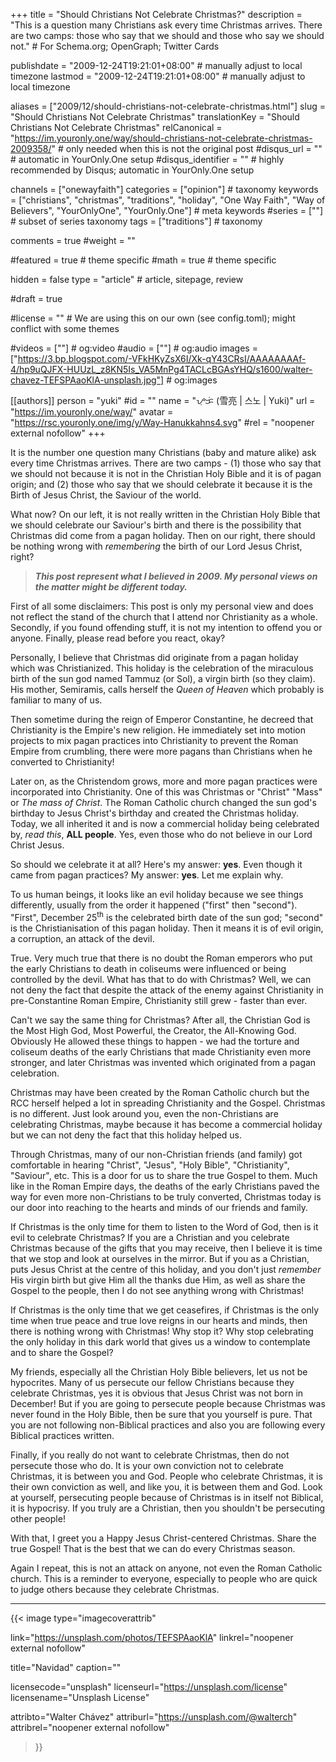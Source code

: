 +++
title = "Should Christians Not Celebrate Christmas?"
description = "This is a question many Christians ask every time Christmas arrives. There are two camps: those who say that we should and those who say we should not."	# For Schema.org; OpenGraph; Twitter Cards

publishdate = "2009-12-24T19:21:01+08:00"                 # manually adjust to local timezone
lastmod = "2009-12-24T19:21:01+08:00"                 # manually adjust to local timezone

aliases = ["2009/12/should-christians-not-celebrate-christmas.html"]
slug = "Should Christians Not Celebrate Christmas"
translationKey = "Should Christians Not Celebrate Christmas"
relCanonical = "https://im.youronly.one/way/should-christians-not-celebrate-christmas-2009358/"                           # only needed when this is not the original post
#disqus_url = ""                                                    # automatic in YourOnly.One setup
#disqus_identifier = ""                                             # highly recommended by Disqus; automatic in YourOnly.One setup

channels = ["onewayfaith"]
categories = ["opinion"]														# taxonomy
keywords = ["christians", "christmas", "traditions", "holiday",  "One Way Faith", "Way of Believers", "YourOnlyOne", "YourOnly.One"]															# meta keywords
#series = [""]																# subset of series taxonomy
tags = ["traditions"]																	# taxonomy

comments = true
#weight = ""

#featured = true															# theme specific
#math = true																	# theme specific

hidden = false
type = "article"                                                           # article, sitepage, review

#draft = true

#license = ""                                 # We are using this on our own (see config.toml); might conflict with some themes

#videos = [""]																# og:video
#audio = [""]                                 # og:audio
images = ["https://3.bp.blogspot.com/-VFkHKyZsX6I/Xk-qY43CRsI/AAAAAAAAf-4/hp9uQJFX-HUUzL_z8KN5Is_VA5MnPg4TACLcBGAsYHQ/s1600/walter-chavez-TEFSPAaoKlA-unsplash.jpg"]    # og:images

[[authors]]
person = "yuki"
#id = ""
name = "ᜌᜓᜃᜒ (雪亮 | 스노 | Yuki)"
url = "https://im.youronly.one/way/"
avatar = "https://rsc.youronly.one/img/y/Way-Hanukkahns4.svg"
#rel = "noopener external nofollow"
+++

It is the number one question many Christians (baby and mature alike) ask every time Christmas arrives. There are two camps - (1) those who say that we should not because it is not in the Christian Holy Bible and it is of pagan origin; and (2) those who say that we should celebrate it because it is the Birth of Jesus Christ, the Saviour of the world.

What now? On our left, it is not really written in the Christian Holy Bible that we should celebrate our Saviour's birth and there is the possibility that Christmas did come from a pagan holiday. Then on our right, there should be nothing wrong with *remembering* the birth of our Lord Jesus Christ, right?

<!--more-->

> ***This post represent what I believed in 2009. My personal views on the matter might be different today.***

First of all some disclaimers: This post is only my personal view and does not reflect the stand of the church that I attend nor Christianity as a whole. Secondly, if you found offending stuff, it is not my intention to offend you or anyone. Finally, please read before you react, okay?

Personally, I believe that Christmas did originate from a pagan holiday which was Christianized. This holiday is the celebration of the miraculous birth of the sun god named Tammuz (or Sol), a virgin birth (so they claim). His mother, Semiramis, calls herself the *Queen of Heaven* which probably is familiar to many of us.

Then sometime during the reign of Emperor Constantine, he decreed that Christianity is the Empire's new religion. He immediately set into motion projects to mix pagan practices into Christianity to prevent the Roman Empire from crumbling, there were more pagans than Christians when he converted to Christianity!

Later on, as the Christendom grows, more and more pagan practices were incorporated into Christianity. One of this was Christmas or "Christ" "Mass" or *The mass of Christ*. The Roman Catholic church changed the sun god's birthday to Jesus Christ's birthday and created the Christmas holiday. Today, we all inherited it and is now a commercial holiday being celebrated by, *read this*, **ALL people**. Yes, even those who do not believe in our Lord Christ Jesus.

So should we celebrate it at all? Here's my answer: **yes**. Even though it came from pagan practices? My answer: **yes**. Let me explain why.

To us human beings, it looks like an evil holiday because we see things differently, usually from the order it happened ("first" then "second"). "First", December 25<sup>th</sup> is the celebrated birth date of the sun god; "second" is the Christianisation of this pagan holiday. Then it means it is of evil origin, a corruption, an attack of the devil.

True. Very much true that there is no doubt the Roman emperors who put the early Christians to death in coliseums were influenced or being controlled by the devil. What has that to do with Christmas? Well, we can not deny the fact that despite the attack of the enemy against Christianity in pre-Constantine Roman Empire, Christianity still grew - faster than ever.

Can't we say the same thing for Christmas? After all, the Christian God is the Most High God, Most Powerful, the Creator, the All-Knowing God. Obviously He allowed these things to happen - we had the torture and coliseum deaths of the early Christians that made Christianity even more stronger, and later Christmas was invented which originated from a pagan celebration.

Christmas may have been created by the Roman Catholic church but the RCC herself helped a lot in spreading Christianity and the Gospel. Christmas is no different. Just look around you, even the non-Christians are celebrating Christmas, maybe because it has become a commercial holiday but we can not deny the fact that this holiday helped us.

Through Christmas, many of our non-Christian friends (and family) got comfortable in hearing "Christ", "Jesus", "Holy Bible", "Christianity", "Saviour", etc. This is a door for us to share the true Gospel to them. Much like in the Roman Empire days, the deaths of the early Christians paved the way for even more non-Christians to be truly converted, Christmas today is our door into reaching to the hearts and minds of our friends and family.

If Christmas is the only time for them to listen to the Word of God, then is it evil to celebrate Christmas? If you are a Christian and you celebrate Christmas because of the gifts that you may receive, then I believe it is time that we stop and look at ourselves in the mirror. But if you as a Christian, puts Jesus Christ at the centre of this holiday, and you don't just *remember* His virgin birth but give Him all the thanks due Him, as well as share the Gospel to the people, then I do not see anything wrong with Christmas!

If Christmas is the only time that we get ceasefires, if Christmas is the only time when true peace and true love reigns in our hearts and minds, then there is nothing wrong with Christmas! Why stop it? Why stop celebrating the only holiday in this dark world that gives us a window to contemplate and to share the Gospel?

My friends, especially all the Christian Holy Bible believers, let us not be hypocrites. Many of us persecute our fellow Christians because they celebrate Christmas, yes it is obvious that Jesus Christ was not born in December! But if you are going to persecute people because Christmas was never found in the Holy Bible, then be sure that you yourself is pure. That you are not following non-Biblical practices and also you are following every Biblical practices written.

Finally, if you really do not want to celebrate Christmas, then do not persecute those who do. It is your own conviction not to celebrate Christmas, it is between you and God. People who celebrate Christmas, it is their own conviction as well, and like you, it is between them and God. Look at yourself, persecuting people because of Christmas is in itself not Biblical, it is hypocrisy. If you truly are a Christian, then you shouldn't be persecuting other people!

With that, I greet you a Happy Jesus Christ-centered Christmas. Share the true Gospel! That is the best that we can do every Christmas season.

Again I repeat, this is not an attack on anyone, not even the Roman Catholic church. This is a reminder to everyone, especially to people who are quick to judge others because they celebrate Christmas.

---

{{< image
  type="imagecoverattrib"

  link="https://unsplash.com/photos/TEFSPAaoKlA"
  linkrel="noopener external nofollow"

  title="Navidad"
  caption=""

  licensecode="unsplash"
  licenseurl="https://unsplash.com/license"
  licensename="Unsplash License"

  attribto="Walter Chávez"
  attriburl="https://unsplash.com/@walterch"
  attribrel="noopener external nofollow"
>}}
